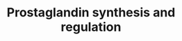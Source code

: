 ---
annotations:
- type: Pathway Ontology
  value: prostaglandin metabolic pathway
authors:
- MaintBot
- Mkutmon
- Egonw
- DeSl
- Eweitz
description: 'A prostaglandin is any member of a group of lipid compounds that are
  derived enzymatically from fatty acids and have important functions in the animal
  body. Every prostaglandin contains 20 carbon atoms, including a 5-carbon ring. They
  are mediators and have a variety of strong physiological effects, such as regulating
  the contraction and relaxation of smooth muscle tissue.[1] Prostaglandins are not
  hormones, but autocrine or paracrine, which are locally acting messenger molecules.
  They differ from hormones in that they are not produced at a discrete site but in
  many places throughout the human body. Also, their target cells are present in the
  immediate vicinity of the site of their secretion (of which there are many). The
  prostaglandins, together with the thromboxanes and prostacyclins, form the prostanoid
  class of fatty acid derivatives, a subclass of eicosanoids. Source: Wikipedia ([[wikipedia:Prostaglandin]])'
last-edited: 2021-05-21
organisms:
- Bos taurus
redirect_from:
- /index.php/Pathway:WP995
- /instance/WP995
schema-jsonld:
- '@context': https://schema.org/
  '@id': https://wikipathways.github.io/pathways/WP995.html
  '@type': Dataset
  creator:
    '@type': Organization
    name: WikiPathways
  description: 'A prostaglandin is any member of a group of lipid compounds that are
    derived enzymatically from fatty acids and have important functions in the animal
    body. Every prostaglandin contains 20 carbon atoms, including a 5-carbon ring.
    They are mediators and have a variety of strong physiological effects, such as
    regulating the contraction and relaxation of smooth muscle tissue.[1] Prostaglandins
    are not hormones, but autocrine or paracrine, which are locally acting messenger
    molecules. They differ from hormones in that they are not produced at a discrete
    site but in many places throughout the human body. Also, their target cells are
    present in the immediate vicinity of the site of their secretion (of which there
    are many). The prostaglandins, together with the thromboxanes and prostacyclins,
    form the prostanoid class of fatty acid derivatives, a subclass of eicosanoids.
    Source: Wikipedia ([[wikipedia:Prostaglandin]])'
  keywords:
  - Calcium
  - S100A6
  - ANXA2
  - PTGIR
  - HSD11B1
  - Cell Membrane
  - Progesterone
  - ANXA5
  - PTGER3
  - CYP11A1
  - PLA2G4A
  - HSD11B2
  - EDN1
  - ANXA3
  - Gq signaling
  - PGE2
  - FP
  - PTGS1
  - PTGER2
  - S100A10
  - PGHS-2
  - PRL
  - HPGD
  - pathway
  - TXA2
  - TBXAS1
  - PTGDS
  - Arachidonic Acid
  - ANXA6
  - ANXA4
  - PTGIS
  - ANXA8
  - SCGB1A1
  - EDNRA
  - ANXA1
  - Prostaglandin H2
  - PTGER4
  - PGI2
  - Cortisol
  - Phospholipids
  - PTGDR
  - EP1
  - PGF2a
  - EDNRB
  license: CC0
  name: Prostaglandin synthesis and regulation
seo: CreativeWork
title: Prostaglandin synthesis and regulation
wpid: WP995
---